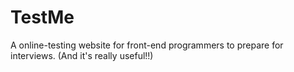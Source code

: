 # TestMe
A online-testing website for front-end programmers to prepare for interviews. (And it's really useful!!)
